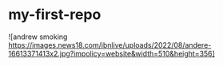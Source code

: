 # my-first-repo
![andrew smoking https://images.news18.com/ibnlive/uploads/2022/08/andere-16613371413x2.jpg?impolicy=website&width=510&height=356]
